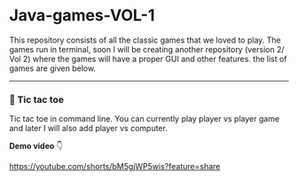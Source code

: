 # Java-games-VOL-1
This repository consists of all the classic games that we loved to play. The games run in terminal, soon I will be creating another repository (version 2/ Vol 2) where the games will have a proper GUI and other features. the list of games are given below.
<hr>

### **📌 Tic tac toe**
Tic tac toe in command line. You can currently play player vs player game and later I will also add player vs computer.

**Demo video** 👇

https://youtube.com/shorts/bM5gjWP5wis?feature=share

